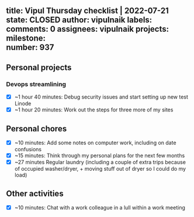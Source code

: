 title:	Vipul Thursday checklist | 2022-07-21
state:	CLOSED
author:	vipulnaik
labels:	
comments:	0
assignees:	vipulnaik
projects:	
milestone:	
number:	937
--
## Personal projects

### Devops streamlining

- [x] ~1 hour 40 minutes: Debug security issues and start setting up new test Linode
- [x] ~1 hour 20 minutes: Work out the steps for three more of my sites

## Personal chores

- [x] ~10 minutes: Add some notes on computer work, including on date confusions
- [x] ~15 minutes: Think through my personal plans for the next few months 
- [x] ~27 minutes Regular laundry (including a couple of extra trips because of occupied washer/dryer, + moving stuff out of dryer so I could do my load)

## Other activities

- [x] ~10 minutes: Chat with a work colleague in a lull within a work meeting
